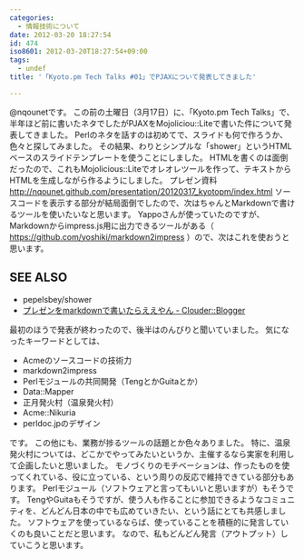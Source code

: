 ```yaml
---
categories:
  - 情報技術について
date: 2012-03-20 18:27:54
id: 474
iso8601: 2012-03-20T18:27:54+09:00
tags:
  - undef
title: '「Kyoto.pm Tech Talks #01」でPJAXについて発表してきました'

---
```


<p>@nqounetです。
この前の土曜日（3月17日）に、「Kyoto.pm Tech Talks」で、半年ほど前に書いたネタでしたがPJAXをMojoliciou::Liteで書いた件について発表してきました。
Perlのネタを話すのは初めてで、スライドも何で作ろうか、色々と探してみました。
その結果、わりとシンプルな「shower」というHTMLベースのスライドテンプレートを使うことにしました。
HTMLを書くのは面倒だったので、これもMojolicious::Liteでオレオレツールを作って、テキストからHTMLを生成しながら作るようにしました。
プレゼン資料 <a href="http://nqounet.github.io/presentation/20120317_kyotopm/index.html">http://nqounet.github.com/presentation/20120317_kyotopm/index.html</a>
ソースコードを表示する部分が結局面倒でしたので、次はちゃんとMarkdownで書けるツールを使いたいなと思います。
Yappoさんが使っていたのですが、Markdownからimpress.js用に出力できるツールがある（ <a href="https://github.com/yoshiki/markdown2impress">https://github.com/yoshiki/markdown2impress</a> ）ので、次はこれを使おうと思います。</p>

<div id="see_also"><h2>SEE ALSO</h2><ul><li>pepelsbey/shower</li><li><a href="http://blog.clouder.jp/archives/001146.html" target="_blank">プレゼンをmarkdownで書いたらええやん - Clouder::Blogger</a></li></ul></div>

<p>
最初のほうで発表が終わったので、後半はのんびりと聞いていました。
気になったキーワードとしては、</p>

<ul>
<li>Acmeのソースコードの技術力</li>
<li>markdown2impress</li>
<li>Perlモジュールの共同開発（TengとかGuitaとか）</li>
<li>Data::Mapper</li>
<li>正月発火村（温泉発火村）</li>
<li>Acme::Nikuria</li>
<li>perldoc.jpのデザイン</li>
</ul>

<p>です。
この他にも、業務が捗るツールの話題とか色々ありました。
特に、温泉発火村については、どこかでやってみたいというか、主催するなら実家を利用して企画したいと思いました。
モノづくりのモチベーションは、作ったものを使ってくれている、役に立っている、という周りの反応で維持できている部分もあります。
Perlモジュール（ソフトウェアと言ってもいいと思いますが）もそうです。
TengやGuitaもそうですが、使う人も作ることに参加できるようなコミュニティを、どんどん日本の中でも広めていきたい、という話にとても共感しました。
ソフトウェアを使っているならば、使っていることを積極的に発言していくのも良いことだと思います。
なので、私もどんどん発言（アウトプット）していこうと思います。</p>
    	